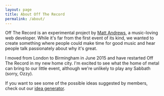 ```yaml
---
layout: page
title: About Off The Record
permalink: /about/
---
```


Off The Record is an experimental project by [Matt Andrews](http://mattandrews.info), a music-loving web developer. While it's far from the first event of its kind, we wanted to create something where people could make time for good music and hear people talk passionately about why it's great.

I moved from London to Birmingham in June 2015 and have restarted Off The Record in my new home city. I'm excited to see what the home of metal can bring to our little event, although we're unlikely to play any Sabbath (sorry, Ozzy).

If you want to see some of the possible ideas suggested by members, check out our [idea generator](/ideas).